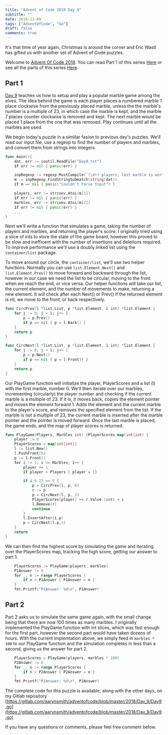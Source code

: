 ```yaml
---
title: "Advent of Code 2018 Day 9"
subtitle: ""
date: 2018-12-09
tags: ["AdventOfCode", "Go"]
draft: false
comments: true
---
```


It's that time of year again, Christmas is around the corner and Eric Wastl has gifted us with another set of Advent of Code puzzles.
<!--more-->
Welcome to [Advent Of Code 2018](https://adventofcode.com/2018/). You can read Part 1 of this series [Here](/blog/advent-of-code-2018-day-1/) or see all the parts of this series [Here](/tags/adventofcode/).
 
## Part 1

[Day 9](https://adventofcode.com/2018/day/9) teaches us how to setup and play a popular marble game among the elves. The idea behind the game is each player places a numbered marble 1 place clockwise from the previously placed marble, unless the the marble's number is a multiple of 23, in which case the marble is kept, and the marble 7 places counter clockwise is removed and kept. The next marble would be placed 1 place from the one that was removed. Play continues until all the marbles are used.

We begin today's puzzle in a simlilar fasion to previous day's puzzles. We'll read our input file, use a regexp to find the number of players and marbles, and convert them from strings into integers.

```go
func main(){
	dat, err := ioutil.ReadFile("Day9.txt")
	if err != nil { panic(err) }

	inpRegexp := regexp.MustCompile(`(\d+) players; last marble is worth (\d+) points`)
	m := inpRegexp.FindStringSubmatch(string(dat))
	if m == nil { panic("Couldn't Parse Input") }

	players, err := strconv.Atoi(m[1])
	if err != nil { panic(err) }
	marbles, err := strconv.Atoi(m[2])
	if err != nil { panic(err) }
    ...
}
```

Next we'll write a function that simulates a game, taking the number of players and marbles, and returning the player's score. I originally tried using a slice of ints to store the state of the game board, however this proved to be slow and inefficent with the number of insertions and deletions required. To improve performance we'll use a doubly linked list using the `container/list` package.

To move around our circle, the `container/list`, we'll use two helper functions. Normally you can use `list.Element.Next()` and `list.Element.Prev()` to move forward and backward through the list, however in our case we need the list to be circular, moving to the front when we reach the end, or vice versa. Our helper functions will take our list, the current element, and the number of movements to make, returning a new element. It will check after each Next() or Prev() if the returned element is nil, we move to the front, or back respectively.

```go
func CircPrev(l *list.List, p *list.Element, i int) *list.Element {
	for j := 0; j < i; j++ {
		p = p.Prev()
		if p == nil { p = l.Back() }
	}
	return p
}

func CircNext(l *list.List, p *list.Element, i int) *list.Element {
	for j := 0; j < i; j++ {
		p = p.Next()
		if p == nil { p = l.Front() }
	}
	return p
}
```

Our PlayGame function will initialize the player, PlayerScores and a list (l) with the first marble, number 0. We'll then iterate over our marbles, incrementing (circularly) the player number and checking if the current marble is a multiple of 23. If it is, it moves back, copies the element pointer and moves the element forward 1. Adds the element and the current marble to the player's score, and removes the specified element from the list. If the marble is not a multiple of 23, the current marble is inserted after the marble pointer and the pointer is moved forward. Once the last marble is placed, the game ends, and the map of player scores is returned. 

```go
func PlayGame(Players, Marbles int) (PlayerScores map[int]int) {
	player := 0
	PlayerScores = map[int]int{}
	l := list.New()
	l.PushFront(0)
	p := l.Front()
	for i := 1; i <= Marbles; i++ {
		player += 1
		if player > Players { player = 1}

		if i % 23 == 0 {
			p = CircPrev(l, p, 8)
			r := p
			p = CircNext(l, p, 2)
			PlayerScores[player] += r.Value.(int) + i
			l.Remove(r)
			continue
		}
		l.InsertAfter(i,p)
		p = CircNext(l,p,2)
	}
	return
}
```

We can then find the highest score by simulating the game and iterating over the PlayerScores map, tracking the high score, getting our answer to part 1.

```go
	PlayerScores := PlayGame(players, marbles)
	P1Answer := 0
	for _, n := range PlayerScores {
		if n > P1Answer { P1Answer = n }
	}
	fmt.Printf("P1Answer: %d\n", P1Answer)
```

## Part 2

Part 2 asks us to simulate the same game again, with the small change being that there are now 100 times as many marbles. I originally implemented the PlayGame function with int slices, which was fast enough for the first part, however the second part would have taken dozens of hours. With the current implemtation above, we simply feed in `marbles * 100` to our PlayGame function and the simulation completes in less than a second, giving us the answer for part 2.

```go
	PlayerScores = PlayGame(players, marbles * 100)
	P2Answer := 0
	for _, n := range PlayerScores {
		if n > P2Answer { P2Answer = n }
	}
	fmt.Printf("P2Answer: %d\n", P2Answer)
```

The complete code for this puzzle is available, along with the other days, on my Gitlab repository [https://gitlab.com/aarynsmith/adventofcode/blob/master/2018/Day_9/Day9.go](https://gitlab.com/aarynsmith/adventofcode/blob/master/2018/Day_9/Day9.go)

If you have any questions or comments, please feel free comment below.

